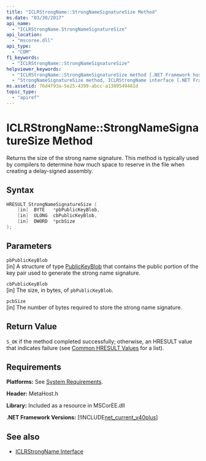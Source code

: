 ```yaml
---
title: "ICLRStrongName::StrongNameSignatureSize Method"
ms.date: "03/30/2017"
api_name: 
  - "ICLRStrongName.StrongNameSignatureSize"
api_location: 
  - "mscoree.dll"
api_type: 
  - "COM"
f1_keywords: 
  - "ICLRStrongName::StrongNameSignatureSize"
helpviewer_keywords: 
  - "ICLRStrongName::StrongNameSignatureSize method [.NET Framework hosting]"
  - "StrongNameSignatureSize method, ICLRStrongName interface [.NET Framework hosting]"
ms.assetid: 76d4f93a-5e25-4399-abcc-a1389549481d
topic_type: 
  - "apiref"
---
```

# ICLRStrongName::StrongNameSignatureSize Method
Returns the size of the strong name signature. This method is typically used by compilers to determine how much space to reserve in the file when creating a delay-signed assembly.  
  
## Syntax  
  
```cpp  
HRESULT StrongNameSignatureSize (
    [in]  BYTE   *pbPublicKeyBlob,  
    [in]  ULONG  cbPublicKeyBlob,
    [in]  DWORD  *pcbSize  
);
```  
  
## Parameters  
 `pbPublicKeyBlob`  
 [in] A structure of type [PublicKeyBlob](../strong-naming/publickeyblob-structure.md) that contains the public portion of the key pair used to generate the strong name signature.  
  
 `cbPublicKeyBlob`  
 [in] The size, in bytes, of `pbPublicKeyBlob`.  
  
 `pcbSize`  
 [in] The number of bytes required to store the strong name signature.  
  
## Return Value  
 `S_OK` if the method completed successfully; otherwise, an HRESULT value that indicates failure (see [Common HRESULT Values](/windows/win32/seccrypto/common-hresult-values) for a list).  
  
## Requirements  
 **Platforms:** See [System Requirements](../../get-started/system-requirements.md).  
  
 **Header:** MetaHost.h  
  
 **Library:** Included as a resource in MSCorEE.dll  
  
 **.NET Framework Versions:** [!INCLUDE[net_current_v40plus](../../../../includes/net-current-v40plus-md.md)]  
  
## See also

- [ICLRStrongName Interface](iclrstrongname-interface.md)
